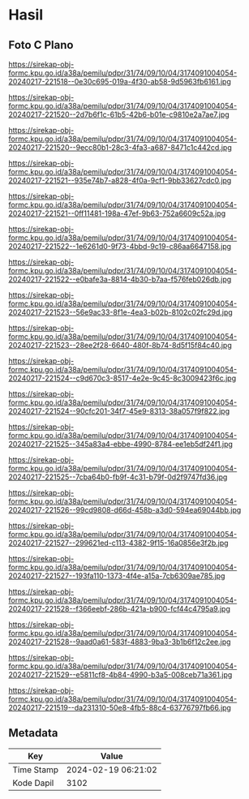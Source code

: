 # Hasil

## Foto C Plano

https://sirekap-obj-formc.kpu.go.id/a38a/pemilu/pdpr/31/74/09/10/04/3174091004054-20240217-221518--0e30c695-019a-4f30-ab58-9d5963fb6161.jpg

https://sirekap-obj-formc.kpu.go.id/a38a/pemilu/pdpr/31/74/09/10/04/3174091004054-20240217-221520--2d7b6f1c-61b5-42b6-b01e-c9810e2a7ae7.jpg

https://sirekap-obj-formc.kpu.go.id/a38a/pemilu/pdpr/31/74/09/10/04/3174091004054-20240217-221520--9ecc80b1-28c3-4fa3-a687-8471c1c442cd.jpg

https://sirekap-obj-formc.kpu.go.id/a38a/pemilu/pdpr/31/74/09/10/04/3174091004054-20240217-221521--935e74b7-a828-4f0a-9cf1-9bb33627cdc0.jpg

https://sirekap-obj-formc.kpu.go.id/a38a/pemilu/pdpr/31/74/09/10/04/3174091004054-20240217-221521--0ff11481-198a-47ef-9b63-752a6609c52a.jpg

https://sirekap-obj-formc.kpu.go.id/a38a/pemilu/pdpr/31/74/09/10/04/3174091004054-20240217-221522--1e6261d0-9f73-4bbd-9c19-c86aa6647158.jpg

https://sirekap-obj-formc.kpu.go.id/a38a/pemilu/pdpr/31/74/09/10/04/3174091004054-20240217-221522--e0bafe3a-8814-4b30-b7aa-f576feb026db.jpg

https://sirekap-obj-formc.kpu.go.id/a38a/pemilu/pdpr/31/74/09/10/04/3174091004054-20240217-221523--56e9ac33-8f1e-4ea3-b02b-8102c02fc29d.jpg

https://sirekap-obj-formc.kpu.go.id/a38a/pemilu/pdpr/31/74/09/10/04/3174091004054-20240217-221523--28ee2f28-6640-480f-8b74-8d5f15f84c40.jpg

https://sirekap-obj-formc.kpu.go.id/a38a/pemilu/pdpr/31/74/09/10/04/3174091004054-20240217-221524--c9d670c3-8517-4e2e-9c45-8c3009423f6c.jpg

https://sirekap-obj-formc.kpu.go.id/a38a/pemilu/pdpr/31/74/09/10/04/3174091004054-20240217-221524--90cfc201-34f7-45e9-8313-38a057f9f822.jpg

https://sirekap-obj-formc.kpu.go.id/a38a/pemilu/pdpr/31/74/09/10/04/3174091004054-20240217-221525--345a83a4-ebbe-4990-8784-ee1eb5df24f1.jpg

https://sirekap-obj-formc.kpu.go.id/a38a/pemilu/pdpr/31/74/09/10/04/3174091004054-20240217-221525--7cba64b0-fb9f-4c31-b79f-0d2f9747fd36.jpg

https://sirekap-obj-formc.kpu.go.id/a38a/pemilu/pdpr/31/74/09/10/04/3174091004054-20240217-221526--99cd9808-d66d-458b-a3d0-594ea69044bb.jpg

https://sirekap-obj-formc.kpu.go.id/a38a/pemilu/pdpr/31/74/09/10/04/3174091004054-20240217-221527--299621ed-c113-4382-9f15-16a0856e3f2b.jpg

https://sirekap-obj-formc.kpu.go.id/a38a/pemilu/pdpr/31/74/09/10/04/3174091004054-20240217-221527--193fa110-1373-4f4e-a15a-7cb6309ae785.jpg

https://sirekap-obj-formc.kpu.go.id/a38a/pemilu/pdpr/31/74/09/10/04/3174091004054-20240217-221528--f366eebf-286b-421a-b900-fcf44c4795a9.jpg

https://sirekap-obj-formc.kpu.go.id/a38a/pemilu/pdpr/31/74/09/10/04/3174091004054-20240217-221528--9aad0a61-583f-4883-9ba3-3b1b6f12c2ee.jpg

https://sirekap-obj-formc.kpu.go.id/a38a/pemilu/pdpr/31/74/09/10/04/3174091004054-20240217-221529--e5811cf8-4b84-4990-b3a5-008ceb71a361.jpg

https://sirekap-obj-formc.kpu.go.id/a38a/pemilu/pdpr/31/74/09/10/04/3174091004054-20240217-221519--da231310-50e8-4fb5-88c4-63776797fb66.jpg


## Metadata

| Key        | Value               |
| ---------- | ------------------- |
| Time Stamp | 2024-02-19 06:21:02 |
| Kode Dapil | 3102                |



